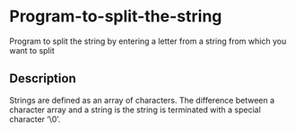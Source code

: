 # Program-to-split-the-string
Program to split the string by entering a letter from a string from which you want to split
## Description
Strings are defined as an array of characters. The difference between a character array and a string is the string is terminated with a special character ‘\0’. 
